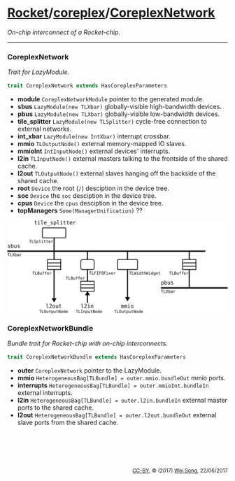[Rocket](../Readme.md)/[coreplex](../coreplex.md)/[CoreplexNetwork](https://github.com/freechipsproject/rocket-chip/blob/master/src/main/scala/coreplex/CoreplexNetwork.scala)
========================
*On-chip interconnect of a Rocket-chip.*

**********************

### CoreplexNetwork
*Trait for LazyModule.*

~~~scala
trait CoreplexNetwork extends HasCoreplexParameters
~~~

+ **module** `CoreplexNetworkModule` pointer to the generated module.
+ **sbus** `LazyModule(new TLXbar)` globally-visible high-bandwidth devices.
+ **pbus** `LazyModule(new TLXbar)` globally-visible low-bandwidth devices.
+ **tile_splitter** `LazyModule(new TLSplitter)` cycle-free connection to external networks.
+ **int_xbar** `LazyModule(new IntXbar)` interrupt crossbar.
+ **mmio** `TLOutputNode()` external memory-mapped IO slaves.
+ **mmioInt** `IntInputNode()` external devices' interrupts.
+ **l2in** `TLInputNode()` external masters talking to the frontside of the shared cache.
+ **l2out** `TLOutputNode()` external slaves hanging off the backside of the shared cache.
+ **root** `Device` the root (`/`) desciption in the device tree.
+ **soc** `Device` the `soc` desciption in the device tree.
+ **cpus** `Device` the `cpus` desciption in the device tree.
+ **topManagers** `Some(ManagerUnification)` ??

<img align="center" src="../figure/coreplex/coreplex_network.png" width="600">

### CoreplexNetworkBundle
*Bundle trait for Rocket-chip with on-chip interconnects.*

~~~scala
trait CoreplexNetworkBundle extends HasCoreplexParameters
~~~

+ **outer** `CoreplexNetwork` pointer to the LazyModule.
+ **mmio** `HeterogeneousBag[TLBundle] = outer.mmio.bundleOut` mmio ports.
+ **interrupts** `HeterogeneousBag[TLBundle] = outer.mmioInt.bundleIn` external interrupts.
+ **l2in** `HeterogeneousBag[TLBundle] = outer.l2in.bundleIn` external master ports to the shared cache.
+ **l2out** `HeterogeneousBag[TLBundle] = outer.l2out.bundleOut` external slave ports from the shared cache.

### 


<br><br><br><p align="right"><sub>[CC-BY](https://creativecommons.org/licenses/by/3.0/), &copy; (2017) [Wei Song](mailto:wsong83@gmail.com), 22/06/2017</sub></p>
